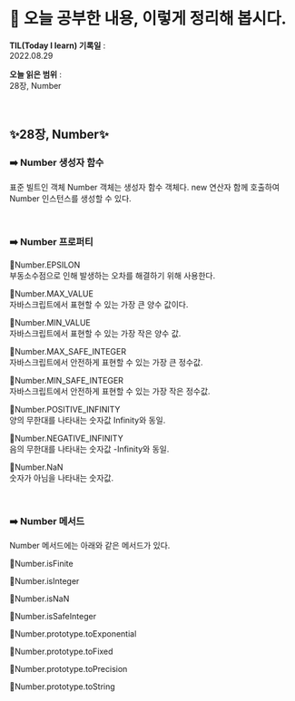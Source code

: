 # 📕 오늘 공부한 내용, 이렇게 정리해 봅시다.

**TIL(Today I learn) 기록일** : <br>
2022.08.29

**오늘 읽은 범위** : <br>
28장, Number

<br>

## ✨**28장, Number**✨

### ➡️ Number 생성자 함수

표준 빌트인 객체 Number 객체는 생성자 함수 객체다. new 연산자 함께 호출하여 Number 인스턴스를 생성할 수 있다.

<br>

### ➡️ Number 프로퍼티

🔹Number.EPSILON<br>
부동소수점으로 인해 발생하는 오차를 해결하기 위해 사용한다.

🔹Number.MAX_VALUE<br>
자바스크립트에서 표현할 수 있는 가장 큰 양수 값이다.

🔹Number.MIN_VALUE<br>
자바스크립트에서 표현할 수 있는 가장 작은 양수 값.

🔹Number.MAX_SAFE_INTEGER<br>
자바스크립트에서 안전하게 표현할 수 있는 가장 큰 정수값.

🔹Number.MIN_SAFE_INTEGER<br>
자바스크립트에서 안전하게 표현할 수 있는 가장 작은 정수값.

🔹Number.POSITIVE_INFINITY<br>
양의 무한대를 나타내는 숫자값 Infinity와 동일.

🔹Number.NEGATIVE_INFINITY<br>
음의 무한대를 나타내는 숫자값 -Infinity와 동일.

🔹Number.NaN<br>
숫자가 아님을 나타내는 숫자값.

<br>

### ➡️ Number 메서드

Number 메서드에는 아래와 같은 메서드가 있다.

🔹Number.isFinite

🔹Number.isInteger

🔹Number.isNaN

🔹Number.isSafeInteger

🔹Number.prototype.toExponential

🔹Number.prototype.toFixed

🔹Number.prototype.toPrecision

🔹Number.prototype.toString

